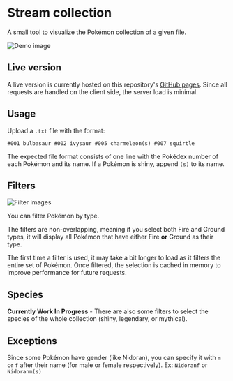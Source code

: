 # Stream collection

A small tool to visualize the Pokémon collection of a given file.

![Demo image](https://i.imgur.com/HzTNOGC.png)

## Live version

A live version is currently hosted on this repository's <a href="https://isackender.github.io/poke-collection/" target="_blank">GitHub pages</a>. Since all requests are handled on the client side, the server load is minimal.

## Usage

Upload a `.txt` file with the format:
```
#001 bulbasaur #002 ivysaur #005 charmeleon(s) #007 squirtle
```

The expected file format consists of one line with the Pokédex number of each Pokémon and its name. If a Pokémon is shiny, append `(s)` to its name.

## Filters 

![Filter images](https://i.imgur.com/p72G5lI.png)

You can filter Pokémon by type.

The filters are non-overlapping, meaning if you select both Fire and Ground types, it will display all Pokémon that have either Fire **or** Ground as their type.

The first time a filter is used, it may take a bit longer to load as it filters the entire set of Pokémon. Once filtered, the selection is cached in memory to improve performance for future requests.

## Species

**Currently Work In Progress** - There are also some filters to select the species of the whole collection (shiny, legendary, or mythical).

## Exceptions

Since some Pokémon have gender (like Nidoran), you can specify it with `m` or `f` after their name (for male or female respectively). Ex: `Nidoranf` or `Nidoranm(s)`

